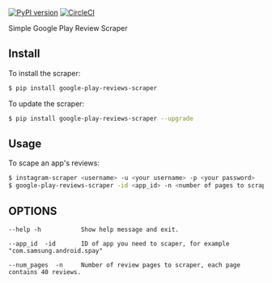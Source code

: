 [![PyPI version](https://badge.fury.io/py/google-play-reviews-scraper.svg)](https://badge.fury.io/py/google-play-reviews-scraper)
[![CircleCI](https://circleci.com/gh/mohamedali92/google-play-reviews-scraper/tree/master.svg?style=svg)](https://circleci.com/gh/mohamedali92/google-play-reviews-scraper/tree/master)

Simple Google Play Review Scraper



Install
-------
To install the scraper:
```bash
$ pip install google-play-reviews-scraper
```

To update the scraper:
```bash
$ pip install google-play-reviews-scraper --upgrade
```

Usage
-----

To scape an app's reviews:
```bash
$ instagram-scraper <username> -u <your username> -p <your password>
$ google-play-reviews-scraper -id <app_id> -n <number of pages to scrape>
```

OPTIONS
-------
```
--help -h           Show help message and exit.

--app_id  -id       ID of app you need to scaper, for example "com.samsung.android.spay"

--num_pages  -n     Number of review pages to scraper, each page contains 40 reviews.
```
